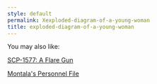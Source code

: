```yaml
---
style: default
permalink: Xexploded-diagram-of-a-young-woman
title: exploded-diagram-of-a-young-woman
---
```

You may also like:

[SCP-1577: A Flare Gun](http://scp-wiki.net/scp-1577)

[Montala's Personnel File](http://scp-wiki.net/montala-s-personnel-file)
